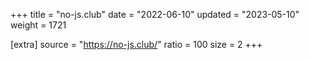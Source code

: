 +++
title = "no-js.club"
date = "2022-06-10"
updated = "2023-05-10"
weight = 1721

[extra]
source = "https://no-js.club/"
ratio = 100
size = 2
+++
